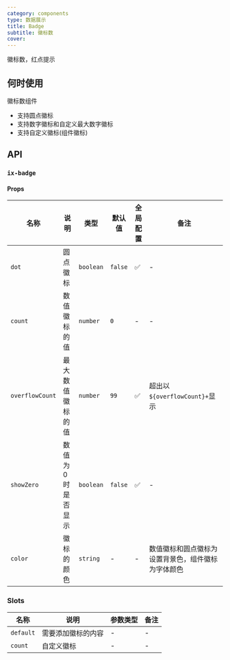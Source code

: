 ```yaml
---
category: components
type: 数据展示
title: Badge
subtitle: 徽标数
cover:
---
```


徽标数，红点提示

## 何时使用

徽标数组件

- 支持圆点徽标
- 支持数字徽标和自定义最大数字徽标
- 支持自定义徽标(组件徽标)

## API

### `ix-badge`

#### Props

| 名称 | 说明 | 类型  | 默认值 | 全局配置 | 备注 |
| --- | --- | --- | --- | --- | --- |
| `dot` | 圆点徽标 | `boolean` | `false`  | ✅ | - |
| `count` | 数值徽标的值 | `number` | `0` | - | - |
| `overflowCount` | 最大数值徽标的值 | `number` | `99` | ✅ | 超出以`${overflowCount}+`显示 |
| `showZero`| 数值为 0 时是否显示 | `boolean` | `false` | ✅ | - |
| `color` | 徽标的颜色 | `string` | - | - | 数值徽标和圆点徽标为设置背景色，组件徽标为字体颜色 |

### Slots

| 名称 | 说明 | 参数类型 | 备注 |
| --- | --- | --- | --- |
| `default` | 需要添加徽标的内容 | - | - |
| `count`   | 自定义徽标 | - | - |
